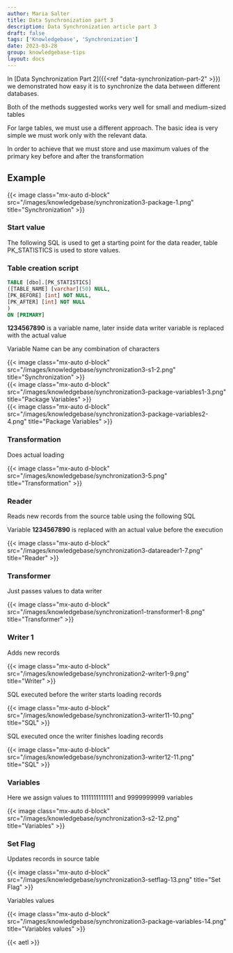 ```yaml
---
author: Maria Salter
title: Data Synchronization part 3
description: Data Synchronization article part 3
draft: false
tags: ['Knowledgebase', 'Synchronization']
date: 2023-03-28
group: knowledgebase-tips
layout: docs
---
```


In [Data Synchronization Part 2]({{<ref "data-synchronization-part-2" >}}) we demonstrated how easy it is to synchronize the data between different databases.

Both of the methods suggested works very well for small and medium-sized tables

For large tables, we must use a different approach. The basic idea is very simple we must work only with the relevant data.

In order to achieve that we must store and use maximum values of the primary key before and after the transformation

## Example

{{< image class="mx-auto d-block"  src="/images/knowledgebase/synchronization3-package-1.png" title="Synchronization" >}}

### Start value

The following SQL is used to get a starting point for the data reader, table PK_STATISTICS is used to store values.

### Table creation script

```sql
TABLE [dbo].[PK_STATISTICS]
([TABLE_NAME] [varchar](50) NULL,
[PK_BEFORE] [int] NOT NULL,
[PK_AFTER] [int] NOT NULL
)
ON [PRIMARY]
```

**1234567890** is a variable name, later inside data writer variable is replaced with the actual value

Variable Name can be any combination of characters

{{< image class="mx-auto d-block"  src="/images/knowledgebase/synchronization3-s1-2.png" title="Synchronization" >}}
\
{{< image class="mx-auto d-block"  src="/images/knowledgebase/synchronization3-package-variables1-3.png" title="Package Variables" >}}
\
{{< image class="mx-auto d-block"  src="/images/knowledgebase/synchronization3-package-variables2-4.png" title="Package Variables" >}}

### Transformation

Does actual loading

{{< image class="mx-auto d-block"  src="/images/knowledgebase/synchronization3-5.png" title="Transformation" >}}

### Reader

Reads new records from the source table using the following SQL

Variable **1234567890** is replaced with an actual value before the execution

{{< image class="mx-auto d-block"  src="/images/knowledgebase/synchronization3-datareader1-7.png" title="Reader" >}}

### Transformer

Just passes values to data writer

{{< image class="mx-auto d-block"  src="/images/knowledgebase/synchronization1-transformer1-8.png" title="Transformer" >}}

### Writer 1

Adds new records

{{< image class="mx-auto d-block"  src="/images/knowledgebase/synchronization2-writer1-9.png" title="Writer" >}}

SQL executed before the writer starts loading records

{{< image class="mx-auto d-block"  src="/images/knowledgebase/synchronization3-writer11-10.png" title="SQL" >}}

SQL executed once the writer finishes loading records

{{< image class="mx-auto d-block"  src="/images/knowledgebase/synchronization3-writer12-11.png" title="SQL" >}}

### Variables

Here we assign values to 1111111111111 and 9999999999 variables

{{< image class="mx-auto d-block"  src="/images/knowledgebase/synchronization3-s2-12.png" title="Variables" >}}

### Set Flag

Updates records in source table

{{< image class="mx-auto d-block"  src="/images/knowledgebase/synchronization3-setflag-13.png" title="Set Flag" >}}

Variables values

{{< image class="mx-auto d-block"  src="/images/knowledgebase/synchronization3-package-variables-14.png" title="Variables values" >}}

{{< aetl >}}
